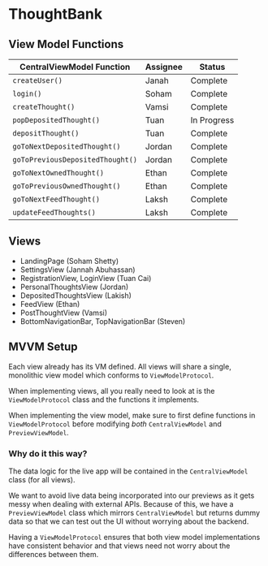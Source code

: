 # ThoughtBank

## View Model Functions

CentralViewModel Function           | Assignee  | Status
------------------------------------|-----------|--------
`createUser()`                      | Janah     | Complete
`login()`                           | Soham     | Complete
`createThought()`                   | Vamsi     | Complete
`popDepositedThought()`             | Tuan      | In Progress
`depositThought()`                  | Tuan      | Complete
`goToNextDepositedThought()`        | Jordan    | Complete
`goToPreviousDepositedThought()`    | Jordan    | Complete
`goToNextOwnedThought()`            | Ethan     | Complete
`goToPreviousOwnedThought()`        | Ethan     | Complete
`goToNextFeedThought()`             | Laksh     | Complete
`updateFeedThoughts()`              | Laksh     | Complete

## Views

- LandingPage (Soham Shetty)
- SettingsView (Jannah Abuhassan)
- RegistrationView, LoginView (Tuan Cai)
- PersonalThoughtsView (Jordan)
- DepositedThoughtsView (Lakish)
- FeedView (Ethan)
- PostThoughtView (Vamsi)
- BottomNavigationBar, TopNavigationBar (Steven)

## MVVM Setup

Each view already has its VM defined. All views will share a single, monolithic
view model which conforms to `ViewModelProtocol`.

When implementing views, all you really need to look at is the
`ViewModelProtocol` class and the functions it implements.

When implementing the view model, make sure to first define functions in
`ViewModelProtocol` before modifying _both_ `CentralViewModel` and
`PreviewViewModel`.

### Why do it this way?

The data logic for the live app will be contained in the `CentralViewModel`
class (for all views).

We want to avoid live data being incorporated into our previews as it gets 
messy when dealing with external APIs. Because of this, we have a
`PreviewViewModel` class which mirrors `CentralViewModel` but returns dummy
data so that we can test out the UI without worrying about the backend.

Having a `ViewModelProtocol` ensures that both view model implementations
have consistent behavior and that views need not worry about the differences
between them.

